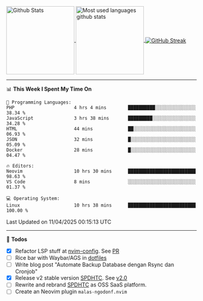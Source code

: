 <a href="https://github.com/anuraghazra/github-readme-stats">
  <img 
        height=180
        align="center" 
        src="https://github-readme-stats.vercel.app/api?username=rizkyilhampra&rank_icon=github&show_icons=true&theme=catppuccin_mocha&hide_border=true&include_all_commits=true&count_private=true&card_width=270" 
        alt="Github Stats" 
    />
</a>
<a href="https://github.com/anuraghazra/github-readme-stats">
  <img 
        height=180
        align="center" 
        src="https://github-readme-stats.vercel.app/api/top-langs/?username=rizkyilhampra&layout=compact&theme=catppuccin_mocha&hide_border=true&langs_count=8" 
        alt="Most used languages github stats" 
    />
</a>
<a href="https://git.io/streak-stats"><img src="https://streak-stats.demolab.com?user=rizkyilhampra&theme=catppuccin-mocha&hide_border=true" align="center" alt="GitHub Streak" /></a>

---

<!--START_SECTION:waka-->
📊 **This Week I Spent My Time On** 

```text
💬 Programming Languages: 
PHP                      4 hrs 4 mins        ██████████░░░░░░░░░░░░░░░   38.34 % 
JavaScript               3 hrs 38 mins       █████████░░░░░░░░░░░░░░░░   34.28 % 
HTML                     44 mins             ██░░░░░░░░░░░░░░░░░░░░░░░   06.93 % 
JSON                     32 mins             █░░░░░░░░░░░░░░░░░░░░░░░░   05.09 % 
Docker                   28 mins             █░░░░░░░░░░░░░░░░░░░░░░░░   04.47 % 

🔥 Editors: 
Neovim                   10 hrs 30 mins      █████████████████████████   98.63 % 
VS Code                  8 mins              ░░░░░░░░░░░░░░░░░░░░░░░░░   01.37 % 

💻 Operating System: 
Linux                    10 hrs 38 mins      █████████████████████████   100.00 % 
```


 Last Updated on 11/04/2025 00:15:13 UTC
<!--END_SECTION:waka-->

---

📒 **Todos**
<br>
- [x] Refactor LSP stuff at [nvim-config](https://github.com/rizkyilhampra/nvim-config). See [PR](https://github.com/rizkyilhampra/nvim-config/pull/9)
- [ ] Rice bar with Waybar/AGS in [dotfiles](https://github.com/rizkyilhampra/dotfiles)
- [ ] Write blog post "Automate Backup Database dengan Rsync dan Cronjob"
- [x] Release v2 stable version [SPDHTC](https://github.com/rizkyilhampra/spdhtc). See [v2.0](https://github.com/rizkyilhampra/spdhtc/releases/tag/v2.0)
- [ ] Rewrite and rebrand [SPDHTC](https://github.com/rizkyilhampra/spdhtc) as OSS SaaS platform.
- [ ] Create an Neovim plugin `malas-ngodonf.nvim`

